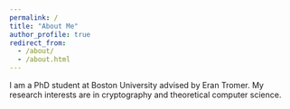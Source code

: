 ```yaml
---
permalink: /
title: "About Me"
author_profile: true
redirect_from: 
  - /about/
  - /about.html
---
```


I am a PhD student at Boston University advised by Eran Tromer. My research interests are in cryptography
and theoretical computer science.
